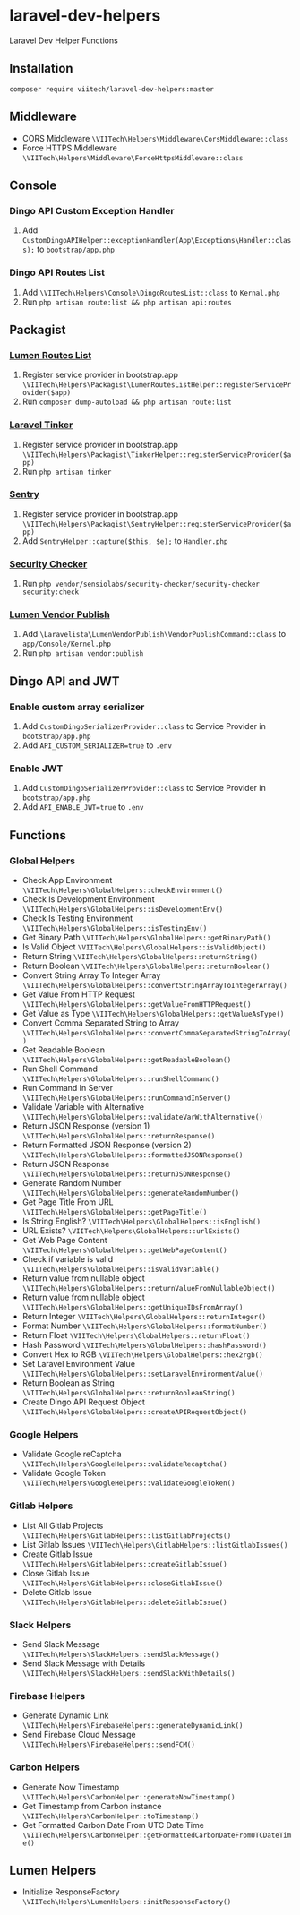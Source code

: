 # laravel-dev-helpers
 Laravel Dev Helper Functions
 
## Installation
 `composer require viitech/laravel-dev-helpers:master`
 
## Middleware
 - CORS Middleware `\VIITech\Helpers\Middleware\CorsMiddleware::class`
 - Force HTTPS Middleware `\VIITech\Helpers\Middleware\ForceHttpsMiddleware::class`
 
## Console

### Dingo API Custom Exception Handler
1. Add `CustomDingoAPIHelper::exceptionHandler(App\Exceptions\Handler::class);` to `bootstrap/app.php`

### Dingo API Routes List 
1. Add `\VIITech\Helpers\Console\DingoRoutesList::class` to `Kernal.php`
2. Run `php artisan route:list && php artisan api:routes`
 
## Packagist

### [Lumen Routes List](https://packagist.org/packages/appzcoder/lumen-routes-list)
1. Register service provider in bootstrap.app `\VIITech\Helpers\Packagist\LumenRoutesListHelper::registerServiceProvider($app)`
2. Run `composer dump-autoload && php artisan route:list`

### [Laravel Tinker](https://packagist.org/packages/laravel/tinker)
1. Register service provider in bootstrap.app `\VIITech\Helpers\Packagist\TinkerHelper::registerServiceProvider($app)`
2. Run `php artisan tinker`

### [Sentry](https://packagist.org/packages/sentry/sentry-laravel)
1. Register service provider in bootstrap.app `\VIITech\Helpers\Packagist\SentryHelper::registerServiceProvider($app)`
2. Add `SentryHelper::capture($this, $e);` to `Handler.php`

### [Security Checker](https://packagist.org/packages/sensiolabs/security-checker)
1. Run `php vendor/sensiolabs/security-checker/security-checker security:check`

### [Lumen Vendor Publish](https://packagist.org/packages/laravelista/lumen-vendor-publish)
1. Add `\Laravelista\LumenVendorPublish\VendorPublishCommand::class` to `app/Console/Kernel.php`
2. Run `php artisan vendor:publish`

## Dingo API and JWT

### Enable custom array serializer
1. Add `CustomDingoSerializerProvider::class` to Service Provider in `bootstrap/app.php`
2. Add `API_CUSTOM_SERIALIZER=true` to `.env`

### Enable JWT
1. Add `CustomDingoSerializerProvider::class` to Service Provider in `bootstrap/app.php`
2. Add `API_ENABLE_JWT=true` to `.env`

## Functions

### Global Helpers
- Check App Environment `\VIITech\Helpers\GlobalHelpers::checkEnvironment()`
- Check Is Development Environment `\VIITech\Helpers\GlobalHelpers::isDevelopmentEnv()`
- Check Is Testing Environment `\VIITech\Helpers\GlobalHelpers::isTestingEnv()`
- Get Binary Path `\VIITech\Helpers\GlobalHelpers::getBinaryPath()`
- Is Valid Object `\VIITech\Helpers\GlobalHelpers::isValidObject()`
- Return String `\VIITech\Helpers\GlobalHelpers::returnString()`
- Return Boolean `\VIITech\Helpers\GlobalHelpers::returnBoolean()`
- Convert String Array To Integer Array `\VIITech\Helpers\GlobalHelpers::convertStringArrayToIntegerArray()`
- Get Value From HTTP Request `\VIITech\Helpers\GlobalHelpers::getValueFromHTTPRequest()`
- Get Value as Type `\VIITech\Helpers\GlobalHelpers::getValueAsType()`
- Convert Comma Separated String to Array `\VIITech\Helpers\GlobalHelpers::convertCommaSeparatedStringToArray()`
- Get Readable Boolean `\VIITech\Helpers\GlobalHelpers::getReadableBoolean()`
- Run Shell Command `\VIITech\Helpers\GlobalHelpers::runShellCommand()`
- Run Command In Server `\VIITech\Helpers\GlobalHelpers::runCommandInServer()`
- Validate Variable with Alternative `\VIITech\Helpers\GlobalHelpers::validateVarWithAlternative()`
- Return JSON Response (version 1) `\VIITech\Helpers\GlobalHelpers::returnResponse()`
- Return Formatted JSON Response (version 2) `\VIITech\Helpers\GlobalHelpers::formattedJSONResponse()`
- Return JSON Response `\VIITech\Helpers\GlobalHelpers::returnJSONResponse()`
- Generate Random Number `\VIITech\Helpers\GlobalHelpers::generateRandomNumber()`
- Get Page Title From URL `\VIITech\Helpers\GlobalHelpers::getPageTitle()`
- Is String English? `\VIITech\Helpers\GlobalHelpers::isEnglish()`
- URL Exists? `\VIITech\Helpers\GlobalHelpers::urlExists()`
- Get Web Page Content `\VIITech\Helpers\GlobalHelpers::getWebPageContent()`
- Check if variable is valid `\VIITech\Helpers\GlobalHelpers::isValidVariable()`
- Return value from nullable object `\VIITech\Helpers\GlobalHelpers::returnValueFromNullableObject()`
- Return value from nullable object `\VIITech\Helpers\GlobalHelpers::getUniqueIDsFromArray()`
- Return Integer `\VIITech\Helpers\GlobalHelpers::returnInteger()`
- Format Number `\VIITech\Helpers\GlobalHelpers::formatNumber()`
- Return Float `\VIITech\Helpers\GlobalHelpers::returnFloat()`
- Hash Password `\VIITech\Helpers\GlobalHelpers::hashPassword()`
- Convert Hex to RGB `\VIITech\Helpers\GlobalHelpers::hex2rgb()`
- Set Laravel Environment Value `\VIITech\Helpers\GlobalHelpers::setLaravelEnvironmentValue()`
- Return Boolean as String `\VIITech\Helpers\GlobalHelpers::returnBooleanString()`
- Create Dingo API Request Object `\VIITech\Helpers\GlobalHelpers::createAPIRequestObject()`

### Google Helpers
- Validate Google reCaptcha `\VIITech\Helpers\GoogleHelpers::validateRecaptcha()`
- Validate Google Token `\VIITech\Helpers\GoogleHelpers::validateGoogleToken()`

### Gitlab Helpers
- List All Gitlab Projects `\VIITech\Helpers\GitlabHelpers::listGitlabProjects()`
- List Gitlab Issues `\VIITech\Helpers\GitlabHelpers::listGitlabIssues()`
- Create Gitlab Issue `\VIITech\Helpers\GitlabHelpers::createGitlabIssue()`
- Close Gitlab Issue `\VIITech\Helpers\GitlabHelpers::closeGitlabIssue()`
- Delete Gitlab Issue `\VIITech\Helpers\GitlabHelpers::deleteGitlabIssue()`

### Slack Helpers
- Send Slack Message `\VIITech\Helpers\SlackHelpers::sendSlackMessage()`
- Send Slack Message with Details `\VIITech\Helpers\SlackHelpers::sendSlackWithDetails()`

### Firebase Helpers
- Generate Dynamic Link `\VIITech\Helpers\FirebaseHelpers::generateDynamicLink()`
- Send Firebase Cloud Message `\VIITech\Helpers\FirebaseHelpers::sendFCM()`

### Carbon Helpers
- Generate Now Timestamp `\VIITech\Helpers\CarbonHelper::generateNowTimestamp()`
- Get Timestamp from Carbon instance `\VIITech\Helpers\CarbonHelper::toTimestamp()`
- Get Formatted Carbon Date From UTC Date Time `\VIITech\Helpers\CarbonHelper::getFormattedCarbonDateFromUTCDateTime()`

## Lumen Helpers
- Initialize ResponseFactory `\VIITech\Helpers\LumenHelpers::initResponseFactory()`